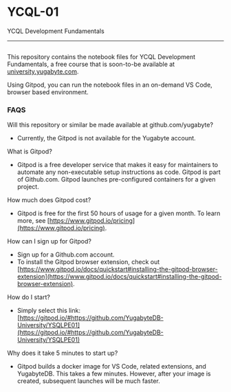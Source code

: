 # YCQL-01

YCQL Development Fundamentals

---

![[](https://gitpod.io/button/open-in-gitpod.svg)](https://gitpod.io/#https://github.com/YugabyteDB-University/YCQL)

This repository contains the notebook files for YCQL Development Fundamentals, a free course that is soon-to-be available at [university.yugabyte.com](
https://university.yugabyte.com).

Using Gitpod, you can run the notebook files in an on-demand VS Code, browser based environment.

### FAQS

Will this repository or similar be made available at github.com/yugabyte?
- Currently, the Gitpod is not available for the Yugabyte account.

What is Gitpod?
- Gitpod is a free developer service that makes it easy for maintainers to automate any non-executable setup instructions as code. Gitpod is part of Github.com. Gitpod launches pre-configured containers for a given project. 
  
How much does Gitpod cost?
- Gitpod is free for the first 50 hours of usage for a given month. To learn more, see [https://www.gitpod.io/pricing](https://www.gitpod.io/pricing).

How can I sign up for Gitpod?
- Sign up for a Github.com account.
- To install the Gitpod browser extension, check out [https://www.gitpod.io/docs/quickstart#installing-the-gitpod-browser-extension](https://www.gitpod.io/docs/quickstart#installing-the-gitpod-browser-extension).

How do I start?
- Simply select this link: [https://gitpod.io/#https://github.com/YugabyteDB-University/YSQLPE01](https://gitpod.io/#https://github.com/YugabyteDB-University/YSQLPE01)

Why does it take 5 minutes to start up?
- Gitpod builds a docker image for VS Code, related extensions, and YugabyteDB. This takes a few minutes. However, after your image is created, subsequent launches will be much faster.

